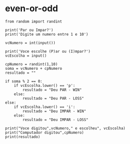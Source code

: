 # even-or-odd

    from random import randint
     
    print('Par ou Impar?')
    print('Digite um numero entre 1 e 10')
     
    vcNumero = int(input())
     
    print('Voce escolhe (P)ar ou (I)mpar?')
    vcEscolha = input()
     
    cpNumero = randint(1,10)
    soma = vcNumero + cpNumero
    resultado = ""
     
    if soma % 2 == 0:
        if vcEscolha.lower() == 'p':
            resultado = "Deu PAR - WIN"
        else:
            resultado = "Deu PAR - LOSS"
    else:
        if vcEscolha.lower() == 'i':
            resultado = "Deu IMPAR - WIN"
        else:
            resultado = "Deu IMPAR - LOSS"
        
    print("Voce digitou",vcNumero," e escolheu", vcEscolha)
    print("Computador digitou",cpNumero)
    print(resultado)
